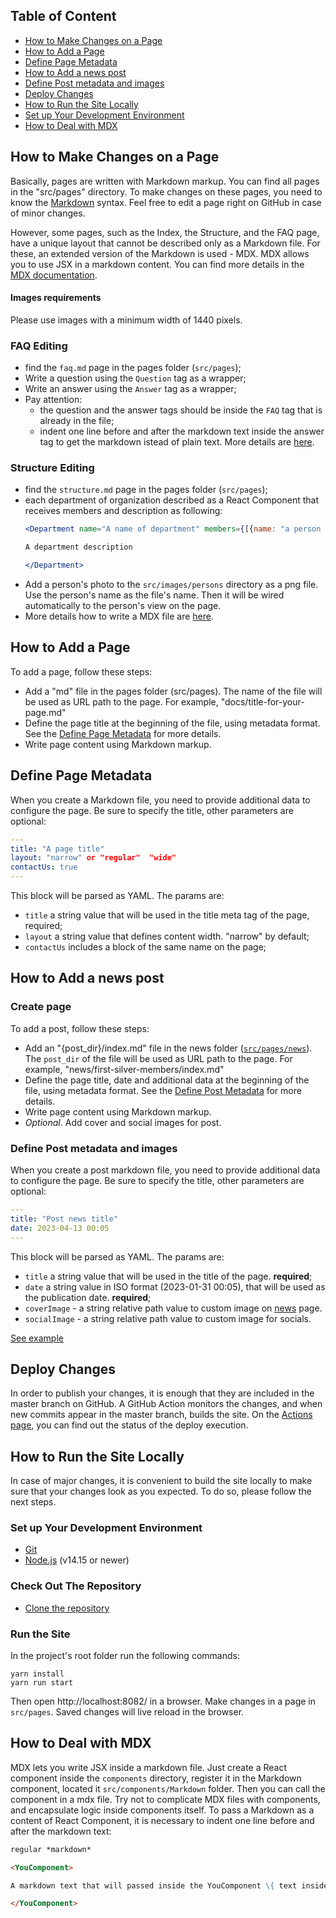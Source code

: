 ## Table of Content

- [How to Make Changes on a Page](#how-to-make-changes-on-a-page)
- [How to Add a Page](#how-to-make-changes-on-a-page)
- [Define Page Metadata](#define-page-metadata)
- [How to Add a news post](#how-to-add-a-news-post)
- [Define Post metadata and images](#define-post-metadata-and-images)
- [Deploy Changes](#deploy-changes)
- [How to Run the Site Locally](#how-to-run-the-site-locally)
- [Set up Your Development Environment](#set-up-your-development-environment)
- [How to Deal with MDX](#how-to-deal-with-mdx-files)

## How to Make Changes on a Page
Basically, pages are written with Markdown markup. You can find all pages in the "src/pages" directory.
To make changes on these pages, you need to know the [Markdown](https://commonmark.org/help/) syntax.
Feel free to edit a page right on GitHub in case of minor changes.

However, some pages, such as the Index, the Structure, and the FAQ page,
have a unique layout that cannot be described only as a Markdown file.
For these, an extended version of the Markdown is used - MDX.
MDX allows you to use JSX in a markdown content. You can find more details in the [MDX documentation](https://mdxjs.com/).

#### Images requirements
Please use images with a minimum width of 1440 pixels.

### FAQ Editing
- find the `faq.md` page in the pages folder (`src/pages`);
- Write a question using the `Question` tag as a wrapper;
- Write an answer using the `Answer` tag as a wrapper;
- Pay attention:
  - the question and the answer tags should be inside the `FAQ` tag that is already in the file;
  - indent one line before and after the markdown text inside the answer tag to get the markdown istead of plain text. More details are [here](#how-to-deal-with-mdx-files).

### Structure Editing
- find the `structure.md` page in the pages folder (`src/pages`);
- each department of organization described as a React Component that receives members and description as following:
  ```jsx
  <Department name="A name of department" members={[{name: "a person name", company: "a company name"}]}>
  
  A department description 
  
  </Department>
  ```
- Add a person's photo to the `src/images/persons` directory as a png file.
  Use the person's name as the file's name. Then it will be wired automatically to the person's view on the page.
- More details how to write a MDX file are [here](#how-to-deal-with-mdx-files).

## How to Add a Page
To add a page, follow these steps:
- Add a "md" file in the pages folder (src/pages). The name of the file will be used as URL path to the page.
  For example, "docs/title-for-your-page.md"
- Define the page title at the beginning of the file, using metadata format. See the [Define Page Metadata](#define-page-metadata) for more details.    
- Write page content using Markdown markup.

## Define Page Metadata
When you create a Markdown file, you need to provide additional data to configure the page.
Be sure to specify the title, other parameters are optional:
```yaml
---
title: "A page title"
layout: "narrow" or "regular"  "wide"
contactUs: true
---
```

This block will be parsed as YAML.
The params are:
- `title` a string value that will be used in the title meta tag of the page, required;
- `layout` a string value that defines content width. "narrow" by default;
- `contactUs` includes a block of the same name on the page;

## How to Add a news post

### Create page
To add a post, follow these steps:
- Add an "{post_dir}/index.md" file in the news folder ([`src/pages/news`](src/pages/news)).
  The `post_dir` of the file will be used as URL path to the page.
  For example, "news/first-silver-members/index.md"
- Define the page title, date and additional data at the beginning of the file, using metadata format.
  See the [Define Post Metadata](#define-post-metadata-and-images) for more details.
- Write page content using Markdown markup.
- _Optional_. Add cover and social images for post.

### Define Post metadata and images
When you create a post markdown file, you need to provide additional data to configure the page.
Be sure to specify the title, other parameters are optional:
```yaml
---
title: "Post news title"
date: 2023-04-13 00:05
---
```

This block will be parsed as YAML. The params are:
- `title` a string value that will be used in the title of the page. **required**;
- `date` a string value in ISO format (2023-01-31 00:05), that will be used as the publication date. **required**;
- `coverImage` - a string relative path value to custom image on [news](https://kotlinfoundation.org/news/) page.
- `socialImage` - a string relative path value to custom image for socials.

[See example](src/pages/news/first-silver-members/)

## Deploy Changes
In order to publish your changes, it is enough that they are included in the master branch on GitHub.
A GitHub Action monitors the changes, and when new commits appear in the master branch, builds the site.
On the [Actions page](https://github.com/KotlinFoundation/kotlinfoundation.github.io/actions/workflows/pages/pages-build-deployment), you can find out the status of the deploy execution.

## How to Run the Site Locally
In case of major changes, it is convenient to build the site locally to make sure that your changes look as you expected.
To do so, please follow the next steps.

### Set up Your Development Environment
- [Git](https://docs.github.com/en/get-started/quickstart/set-up-git)
- [Node.js](https://nodejs.dev/learn/how-to-install-nodejs) (v14.15 or newer)

### Check Out The Repository
- [Clone the repository](https://docs.github.com/en/repositories/creating-and-managing-repositories/cloning-a-repository)

### Run the Site
In the project's root folder run the following commands:
```shell
yarn install
yarn run start
```
Then open http://localhost:8082/ in a browser.
Make changes in a page in `src/pages`.
Saved changes will live reload in the browser.

## How to Deal with MDX
MDX lets you write JSX inside a markdown file.
Just create a React component inside the `components` directory, register it in the Markdown component, located it `src/components/Markdown` folder.
Then you can call the component in a mdx file.
Try not to complicate MDX files with components, and encapsulate logic inside components itself.
To pass a Markdown as a content of React Component, it is necessary to indent one line before and after the markdown text:
```md
regular *markdown*

<YouComponent>

A markdown text that will passed inside the YouComponent \{ text inside curly brackets \}

</YouComponent>
```
